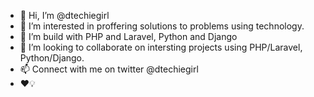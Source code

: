 - 👋 Hi, I’m @dtechiegirl
- 👀 I’m interested in proffering solutions to problems using technology.
- 🌱 I’m build with PHP and Laravel, Python and Django
- 💞️ I’m looking to collaborate on intersting projects using PHP/Laravel, Python/Django.
- 📫 Connect with me on twitter @dtechiegirl
-  ❤️💡

<!---
dtechiegirl/dtechiegirl is a ✨ special ✨ repository because its `README.md` (this file) appears on your GitHub profile.
You can click the Preview link to take a look at your changes.
--->
